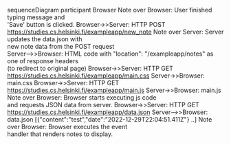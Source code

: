 sequenceDiagram
    participant Browser
    Note over Browser: User finished typing message and<br> 'Save' button is clicked.
    Browser->>Server: HTTP POST https://studies.cs.helsinki.fi/exampleapp/new_note
    Note over Server: Server updates the data.json with<br> new note data from the POST request  
    Server-->>Browser: HTML code with "location": "/exampleapp/notes" as one of response headers <br> (to redirect to original page)
    Browser->>Server: HTTP GET https://studies.cs.helsinki.fi/exampleapp/main.css
    Server->>Browser: main.css
    Browser->>Server: HTTP GET https://studies.cs.helsinki.fi/exampleapp/main.js
    Server->>Browser: main.js
    Note over Browser: Browser starts executing js code<br> and requests JSON data from server.
    Browser->>Server: HTTP GET https://studies.cs.helsinki.fi/exampleapp/data.json
    Server-->>Browser: data.json [{"content":"test","date":"2022-12-29T22:04:51.411Z"} ..]
    Note over Browser: Browser executes the event<br> handler that renders notes to display.